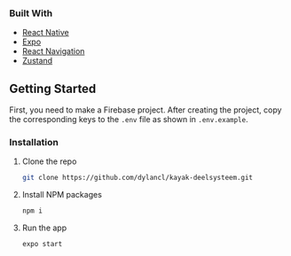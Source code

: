 ### Built With

-   [React Native](https://facebook.github.io/react-native/)
-   [Expo](https://expo.io/)
-   [React Navigation](https://reactnavigation.org/)
-   [Zustand](https://github.com/pmndrs/zustand)

<!-- GETTING STARTED -->

## Getting Started

First, you need to make a Firebase project.
After creating the project, copy the corresponding keys to the `.env` file as shown in `.env.example`.

### Installation

1. Clone the repo
    ```sh
    git clone https://github.com/dylancl/kayak-deelsysteem.git
    ```
2. Install NPM packages
    ```sh
    npm i
    ```
3. Run the app
    ```sh
    expo start
    ```
